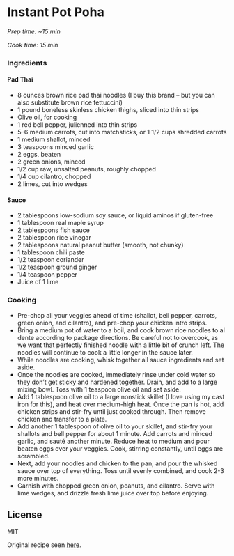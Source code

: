 # Instant Pot Poha

*Prep time: ~15 min*

*Cook time: 15 min*

### Ingredients

#### Pad Thai

 - 8 ounces brown rice pad thai noodles (I buy this brand – but you can also substitute brown rice fettuccini)
 - 1 pound boneless skinless chicken thighs, sliced into thin strips
 - Olive oil, for cooking
 - 1 red bell pepper, julienned into thin strips
 - 5–6 medium carrots, cut into matchsticks, or 1 1/2 cups shredded carrots
 - 1 medium shallot, minced
 - 3 teaspoons minced garlic
 - 2 eggs, beaten
 - 2 green onions, minced
 - 1/2 cup raw, unsalted peanuts, roughly chopped
 - 1/4 cup cilantro, chopped
 - 2 limes, cut into wedges

#### Sauce

 - 2 tablespoons low-sodium soy sauce, or liquid aminos if gluten-free
 - 1 tablespoon real maple syrup
 - 2 tablespoons fish sauce
 - 2 tablespoon rice vinegar
 - 2 tablespoons natural peanut butter (smooth, not chunky)
 - 1 tablespoon chili paste
 - 1/2 teaspoon coriander
 - 1/2 teaspoon ground ginger
 - 1/4 teaspoon pepper
 - Juice of 1 lime


### Cooking

 - Pre-chop all your veggies ahead of time (shallot, bell pepper, carrots, green onion, and cilantro), and pre-chop your chicken intro strips.
 - Bring a medium pot of water to a boil, and cook brown rice noodles to al dente according to package directions. Be careful not to overcook, as we want that perfectly finished noodle with a little bit of crunch left. The noodles will continue to cook a little longer in the sauce later.
 - While noodles are cooking, whisk together all sauce ingredients and set aside.
 - Once the noodles are cooked, immediately rinse under cold water so they don’t get sticky and hardened together. Drain, and add to a large mixing bowl. Toss with 1 teaspoon olive oil and set aside.
 - Add 1 tablespoon olive oil to a large nonstick skillet (I love using my cast iron for this), and heat over medium-high heat. Once the pan is hot, add chicken strips and stir-fry until just cooked through. Then remove chicken and transfer to a plate.
 - Add another 1 tablespoon of olive oil to your skillet, and stir-fry your shallots and bell pepper for about 1 minute. Add carrots and minced garlic, and sauté another minute. Reduce heat to medium and pour beaten eggs over your veggies. Cook, stirring constantly, until eggs are scrambled.
 - Next, add your noodles and chicken to the pan, and pour the whisked sauce over top of everything. Toss until evenly combined, and cook 2-3 more minutes.
 - Garnish with chopped green onion, peanuts, and cilantro. Serve with lime wedges, and drizzle fresh lime juice over top before enjoying.

License
----

MIT

Original recipe seen [here](https://coachmontanadepasquale.com/2020/10/08/best-ever-healthy-pad-thai/print/1976/).

